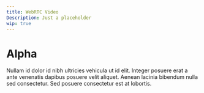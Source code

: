 ```yaml
---
title: WebRTC Video
Description: Just a placeholder
wip: true
---
```


# Alpha

Nullam id dolor id nibh ultricies vehicula ut id elit. Integer posuere erat a ante venenatis dapibus posuere velit aliquet. Aenean lacinia bibendum nulla sed consectetur. Sed posuere consectetur est at lobortis.
